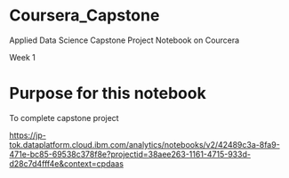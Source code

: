 # Coursera_Capstone
Applied Data Science Capstone Project Notebook on Courcera

Week 1

# Purpose for this notebook
To complete capstone project

https://jp-tok.dataplatform.cloud.ibm.com/analytics/notebooks/v2/42489c3a-8fa9-471e-bc85-69538c378f8e?projectid=38aee263-1161-4715-933d-d28c7d4fff4e&context=cpdaas
